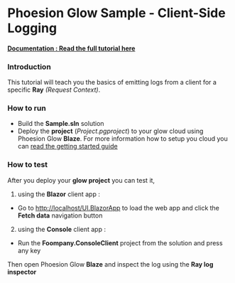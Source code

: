 # Phoesion Glow Sample - Client-Side Logging


#### [Documentation : Read the full tutorial here](https://glow-docs.phoesion.com/tutorials/ClientSide_Logging.html)


### Introduction
This tutorial will teach you the basics of emitting logs from a client for a specific **Ray** _(Request Context)_.


### How to run
- Build the **Sample.sln** solution
- Deploy the **project** (*Project.pgproject*) to your glow cloud using Phoesion Glow **Blaze**. For more information how to setup you cloud you can [read the getting started guide](https://glow-docs.phoesion.com/getting_started/DevMachine_Setup.html)



### How to test
After you deploy your **glow project** you can test it,

1. using the **Blazor** client app :
- Go to [http://localhost/UI.BlazorApp](http://localhost/UI.BlazorApp) to load the web app and click the **Fetch data** navigation button

2. using the **Console** client app :
- Run the **Foompany.ConsoleClient** project from the solution and press any key

Then open Phoesion Glow **Blaze** and inspect the log using the **Ray log inspector**



